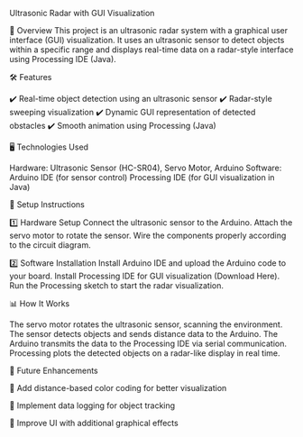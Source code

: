 Ultrasonic Radar with GUI Visualization

📌 Overview
This project is an ultrasonic radar system with a graphical user interface (GUI) visualization. It uses an ultrasonic sensor to detect objects within a specific range and displays real-time data on a radar-style interface using Processing IDE (Java).

🛠️ Features

✔️ Real-time object detection using an ultrasonic sensor
✔️ Radar-style sweeping visualization
✔️ Dynamic GUI representation of detected obstacles
✔️ Smooth animation using Processing (Java)

🖥️ Technologies Used

Hardware: Ultrasonic Sensor (HC-SR04), Servo Motor, Arduino
Software:
Arduino IDE (for sensor control)
Processing IDE (for GUI visualization in Java)

🔧 Setup Instructions

1️⃣ Hardware Setup
Connect the ultrasonic sensor to the Arduino.
Attach the servo motor to rotate the sensor.
Wire the components properly according to the circuit diagram.

2️⃣ Software Installation
Install Arduino IDE and upload the Arduino code to your board.
Install Processing IDE for GUI visualization (Download Here).
Run the Processing sketch to start the radar visualization.


📊 How It Works

The servo motor rotates the ultrasonic sensor, scanning the environment.
The sensor detects objects and sends distance data to the Arduino.
The Arduino transmits the data to the Processing IDE via serial communication.
Processing plots the detected objects on a radar-like display in real time.


🎯 Future Enhancements

🔹 Add distance-based color coding for better visualization

🔹 Implement data logging for object tracking

🔹 Improve UI with additional graphical effects
